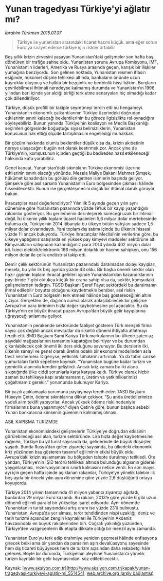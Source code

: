 # Yunan tragedyası Türkiye'yi ağlatır mı?

*İbrahim Türkmen 2015.07.07*

<div class="pNewsDetailMainContent ctx_content" itemprop="articleBody">
 <blockquote>
  <p>
   Türkiye ile yunanistan arasındaki ticaret hacmi küçük. ama eğer sorun Euro’ya sirayet ederse türkiye için riskler artabilir
  </p>
 </blockquote>
 <p>
  Beş yıllık krizin zirvesini yaşayan Yunanistan’daki gelişmeler son hafta baş döndüren bir trafiğe sahne oldu. Yunanistan sorunu Avrupa Komisyonu, IMF, Yunanistan’ın liderleri, Amerika ve Rusya arasında geçen, karışık bir ilişkiler yumağına benziyordu. Son gelinen noktada, Yunanistan resmen iflasın eşiğinde, hükümet düşme tehlikesi altında, bankaların önünde uzun kuyruklar oluşmuş ve halkta bir bezginlik ve bedbinlik hissi hâkim. Borçların çevrilebilmesi ihtimali neredeyse kalmamış durumda ve Yunanistan’ın 1996 yılından beri içinde yer aldığı birliği terk etme senaryoları hiç olmadığı kadar çok dillendiriliyor.
 </p>
 <p>
  Türkiye, düşük profilli bir takiple seyretmeyi tercih etti bu hengameyi. Yunanistan’ın ekonomik çalkantılarının Türkiye üzerindeki doğrudan etkilerinin sınırlı kalacağı beklentilerinin bu görece ilgisizlikte rol oynadığını söyleyebiliriz. Bunun yanında Türkiye’nin koalisyon ve Meclis Başkanlığı seçimleri gölgesinde boğuştuğu siyasi belirsizliklerin, Yunanistan konusunun hak ettiği ölçüde tartışılmasını engellediği muhakkak.
 </p>
 <p>
  Bir çözüm hakkında olumlu beklentiler düşük olsa da, krizin akıbetinin nereye ulaşacağını bugün net olarak kestirmek zor. Ancak yine de Türkiye’nin, komşusunun içinden geçtiği bu badireden nasıl etkileneceği hakkında kafa yorabiliriz.
 </p>
 <p>
  Genel kanaat, Yunanistan’daki sıkıntıların Türkiye ekonomisi üzerine etkilerinin sınırlı olacağı yönünde. Mesela Maliye Bakanı Mehmet Şimşek, hükümet kanadından bu görüşü dile getiren isimlerin başında geliyor. Şimşek’e göre asıl sarsıntı Yunanistan’ın Euro bölgesinden çıkması hâlinde hissedilecektir. Bunun ise gerçekleşmesini düşük bir ihtimal olarak görüyor bakan.
 </p>
 <p>
  İhracatçılar nasıl değerlendiriyor? Yılın ilk 5 ayında geçen yılın aynı dönemine göre Yunanistan pazarında yüzde 19’luk bir kayıp yaşandığını rakamlar gösteriyor. Bu gerilemenin derinleşerek süreceği uzak bir ihtimal değil. İki ülkenin yıllık toplam ticaret hacimleri 5,6 milyar dolar mertebesinde bulunsa da, Türkiye’nin 2014 itibarıyla bu ülkeye bütün satışları sadece 1,5 milyar dolar civarındaydı. Yani toplam dış satımı içinde bu ülkenin hissesi yüzde 1’i ancak buluyordu. Türkiye İhracatçılar Meclisi’nin verilerine göre, bu ülkeye yaptığımız satışlarda en yüksek pay kimyevi maddeler sektörüne ait. Kimyasalların satışından kazandığımız para 2014 yılında 402 milyon dolar idi. İkinci elektrik/elektronik 166 milyon dolarlık bir hacme sahipken, onu 156 milyon dolar ile çelik endüstrisi takip etti.
 </p>
 <p>
  Demir çelik sektörünün Yunanistan pazarındaki daralmadan dolayı kayıpları, mesela, bu yılın ilk beş ayında yüzde 43 oldu. Bir başka önemli sektör olan hazır giyimin toplam ihracat gelirleri içinde Yunanistan’dan kazandıklarının payı binde 7 gibi oldukça küçük bir orana sahip olsa da, sektör, komşudaki gelişmelerden tedirgin. TGSD Başkanı Şeref Fayat sektördeki bu daralmanın ihmal edilebilir boyutta olduğunu kaydetmekle beraber, asıl riskin Yunanistan’ın Euro bölgesini terk etmesi hâlinde baş göstereceğinin altını çiziyor. Gerçekten de, dağılma süreci olarak anlaşılabilecek bir gelişme Avrupa’nın para biriminin hızla değer kaybetmesine yol açacaktır. Bu da Türkiye’nin en büyük ihracat pazarı Avrupa’dan büyük gelir kayıplarına uğrayacağı anlamına geliyor.
 </p>
 <p>
  Yunanistan’ın perakende sektöründe faaliyet gösteren Türk menşeli firma sayısı çok değildi ancak mevcutlar da sıkıntılı dönemi ihtiyatla atlatmayı tercih etti. BMD Başkanı Sami Kariyo Türk markalarının bu ülkede zaten az sayıdaki mağazalarının tamamını kapattığını belirtiyor ve bu durumdan çıkarılabilecek çok önemli iki ders olduğunu savunuyor. Bu derslerin ilki, ülkenin sanayi ve genel olarak üretim odaklı bir ekonomi modelinden asla taviz vermemesi. Diğeriyse, yetkinlik sahalarını artırmak. Ya da tabiri caizse yumurtaları farklı sepetlere koymak. “Yunanistan bugüne kadar turizm ve gemicilik alanında kendini geliştirdi. Ancak kriz zamanı bu iki alana sıkıştığında ülke ciddi sorunlarla karşı karşıya kaldı. Türkiye olarak hiçbir zaman bu tehlikeye kapı aralamamamız, üretim ve yetkinliklerimizi çoğaltmamız gerekir.” yorumunda bulunuyor Kariyo.
 </p>
 <p>
  Bir yazılı açıklamayla yorumunu paylaşmayı tercih eden TASD Başkanı Hüseyin Çetin, ödeme sıkıntılarına dikkat çekiyor. “Şu anda üreticilerimize vadeli alım teklifi yapıyorlar. Ancak yüksek ödeme riski nedeniyle firmalarımız buna yaşanmıyor.” diyen Çetin’e göre, bunun başlıca sebebi Yunan bankalarına kimsenin güveninin kalmamış olması.
 </p>
 <p>
  ASIL KAPIŞMA TURİZMDE
 </p>
 <p>
  Yunanistan ekonomisindeki gelişmelerin Türkiye’ye doğrudan etkisinin görülebileceği asıl alan, turizm sektöründe. Lira hızla değer kaybetmesine rağmen, Türkiye bu yıl turist sayısında da, gelirlerinde de büyük düşüşler yaşadı. Bunda Rusya’dan gelen ziyaretçi sayısında, bu ülkedeki ekonomik kriz yüzünden baş gösteren tasarruf eğiliminin etkisi büyük oldu. Avrupa’daki krizin aşılamaması bu bölgeden talepte durulmayı tetikledi. Öte yandan, Türkiye’nin IŞİD terörü tehlikesi altında bulunduğu algısının giderek yaygınlaşması, rezervasyonların sınırlı kalmasını netice verdi. En son mayıs ayı için geçen hafta içinde açıklanan rakamlar, Türkiye’ye yönelik talebin ilk beş ayda bir önceki yılın aynı dönemine göre yüzde 2,6 düştüğünü ortaya koyuyordu.
 </p>
 <p>
  Türkiye 2014 yılının tamamında 41 milyon yabancı ziyaretçi ağırladı, bunlardan 29 milyar Euro kazandı. Bu rakam, 2013’e göre yüzde 6 gibi uzun dönemli eğilimli paralel bir yükselişe işaret ediyordu. Aynı dönemde Yunanistan’ın turist sayısındaki artış oranı ise yüzde 23’ü bulmuştu. Yunanistan, Avrupa’da yer alması, terör tehdidinden nispi uzaklığı, deniz ve tarih turizmi açısından zengin kaynakları ile Türkiye’nin Akdeniz havzasındaki en büyük rakiplerinden biri. Coğrafi yakınlığı yüzünden, Türkiye’den vazgeçenlerin ilk etapta dikkate aldığı bir menzil aynı zamanda.
 </p>
 <p>
  Yunanistan Euro’yu terk edip drahmiye yeniden geçmesi hâlinde enflasyona girecek belki ama bir yandan da parasının aşırı devalüasyonu sayesinde hem dış ticareti büyüyecek hem de turizm açısından daha rekabetçi hâle gelecek. Böyle bir durumda, Türkiye’nin aleyhine Yunanistan’a yönelik turizm kaynaklı bir gelir kaymasından  söz edilebilecektir.
 </p>
</div>


Kaynak: [www.aksiyon.com.tr](http://www.aksiyon.com.tr/kapak/yunan-tragedyasi-turkiyeyi-aglatir-mi_551454), [web.archive.org (arşiv bağlantısı)](http://web.archive.org/web/20160106043714/http://www.aksiyon.com.tr/kapak/yunan-tragedyasi-turkiyeyi-aglatir-mi_551454)
